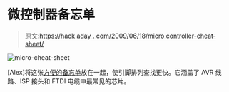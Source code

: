 # 微控制器备忘单

> 原文:[https://hack aday . com/2009/06/18/micro controller-cheat-sheet/](https://hackaday.com/2009/06/18/microcontroller-cheat-sheet/)

![micro-cheat-sheet](../Images/03ae98e3f7f2a2b6073d93c103576545.png "micro-cheat-sheet")

[Alex]将这张[方便的备忘单](http://tinkerlog.com/2009/06/18/microcontroller-cheat-sheet/ "Microcontroller cheat sheet")放在一起，使引脚排列查找更快。它涵盖了 AVR 线路、ISP 接头和 FTDI 电缆中最常见的芯片。